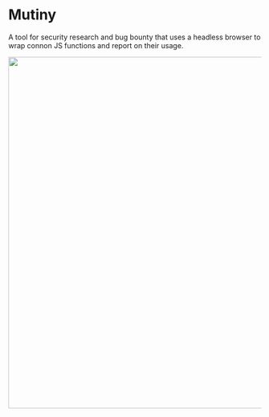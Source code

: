 # Mutiny
A tool for security research and bug bounty that uses a headless browser to wrap connon JS functions and report on their usage.

<img src="https://i.imgur.com/QA7eNGc.png" width="600" height="700">
